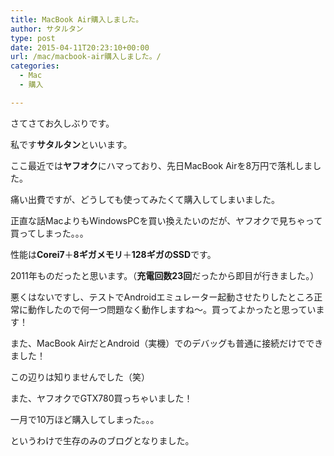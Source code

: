 ```yaml
---
title: MacBook Air購入しました。
author: サタルタン
type: post
date: 2015-04-11T20:23:10+00:00
url: /mac/macbook-air購入しました。/
categories:
  - Mac
  - 購入

---
```

さてさてお久しぶりです。
  
私です**サタルタン**といいます。

ここ最近では**ヤフオク**にハマっており、先日MacBook Airを8万円で落札しました。
  
痛い出費ですが、どうしても使ってみたくて購入してしまいました。

正直な話MacよりもWindowsPCを買い換えたいのだが、ヤフオクで見ちゃって買ってしまった。。。

性能は**Corei7**＋**8ギガメモリ**＋**128ギガのSSD**です。
  
2011年ものだったと思います。（**充電回数23回**だったから即目が行きました。）

悪くはないですし、テストでAndroidエミュレーター起動させたりしたところ正常に動作したので何一つ問題なく動作しますね〜。買ってよかったと思っています！

また、MacBook AirだとAndroid（実機）でのデバッグも普通に接続だけでできました！
  
この辺りは知りませんでした（笑）

また、ヤフオクでGTX780買っちゃいました！

一月で10万ほど購入してしまった。。。

というわけで生存のみのブログとなりました。